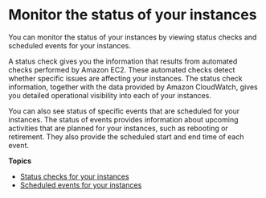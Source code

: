 # Monitor the status of your instances<a name="monitoring-instances-status-check"></a>

You can monitor the status of your instances by viewing status checks and scheduled events for your instances\.

A status check gives you the information that results from automated checks performed by Amazon EC2\. These automated checks detect whether specific issues are affecting your instances\. The status check information, together with the data provided by Amazon CloudWatch, gives you detailed operational visibility into each of your instances\. 

You can also see status of specific events that are scheduled for your instances\. The status of events provides information about upcoming activities that are planned for your instances, such as rebooting or retirement\. They also provide the scheduled start and end time of each event\.

**Topics**
+ [Status checks for your instances](monitoring-system-instance-status-check.md)
+ [Scheduled events for your instances](monitoring-instances-status-check_sched.md)